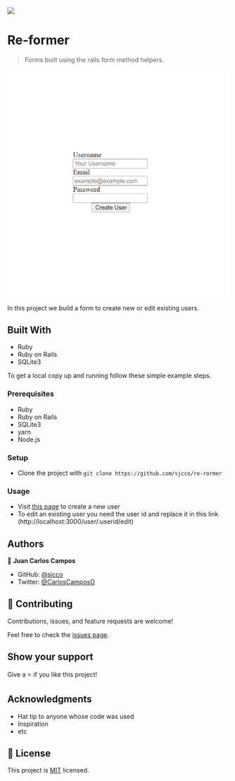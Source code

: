 ![](https://img.shields.io/badge/Microverse-blueviolet)

# Re-former

> Forms built using the rails form method helpers.

![screenshot](./app/assets/images/app_screenshot.png)

In this project we build a form to create new or edit existing users.

## Built With

- Ruby
- Ruby on Rails
- SQLite3

To get a local copy up and running follow these simple example steps.

### Prerequisites

- Ruby
- Ruby on Rails
- SQLite3
- yarn
- Node.js

### Setup

- Clone the project with `git clone https://github.com/sjcco/re-rormer`

### Usage

- Visit [this page](http://localhost:3000/) to create a new user
- To edit an existing user you need the user id and replace it in this link (http://localhost:3000/user/:userid/edit)

## Authors

👤 **Juan Carlos Campos**

- GitHub: [@sjcco](https://github.com/sjcco)
- Twitter: [@CarlosCamposO](https://twitter.com/CarlosCamposO)

## 🤝 Contributing

Contributions, issues, and feature requests are welcome!

Feel free to check the [issues page](https://github.com/sjcco/re-rormer/issues/).

## Show your support

Give a ⭐️ if you like this project!

## Acknowledgments

- Hat tip to anyone whose code was used
- Inspiration
- etc

## 📝 License

This project is [MIT](lic.url) licensed.
